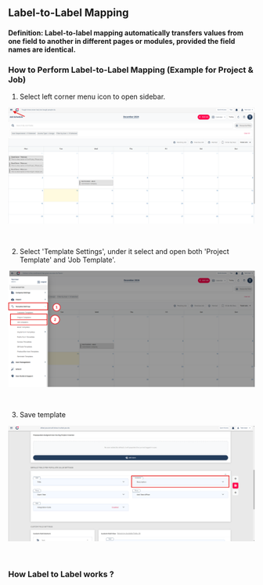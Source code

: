 ## Label-to-Label Mapping
#### Definition: Label-to-label mapping automatically transfers values from one field to another in different pages or modules, provided the field names are identical.

### How to Perform Label-to-Label Mapping (Example for Project & Job) 
1) Select left corner menu icon to open sidebar. <br>
<p align="center">
         <img src="img2/Label_To_Label_Step_1.png" alt="Label-to-Label Mapping">
</p><br>

2) Select 'Template Settings', under it select and open both 'Project Template' and 'Job Template'. <br>
<p align="center">
         <img src="img2/Label_To_Label_Step_2.png" alt="Label-to-Label Mapping">
</p><br>

3) Save template <br>
<p align="center">
         <img src="img2/Label_To_Label_Step_3.png" alt="Label-to-Label Mapping">
</p><br>

### How Label to Label works ? 

